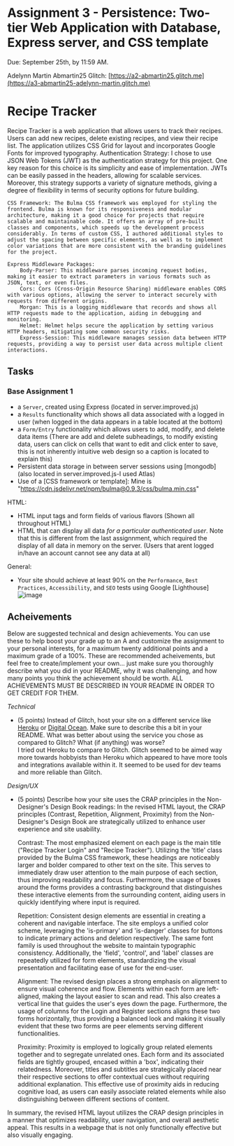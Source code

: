 Assignment 3 - Persistence: Two-tier Web Application with Database, Express server, and CSS template
===

Due: September 25th, by 11:59 AM.

Adelynn Martin
Abmartin25
Glitch: [https://a2-abmartin25.glitch.me](https://a3-abmartin25-adelynn-martin.glitch.me)

# Recipe Tracker

Recipe Tracker is a web application that allows users to track their recipes. Users can add new recipes, delete existing recipes, and view their recipe list. The application utilizes CSS Grid for layout and incorporates Google Fonts for improved typography.     Authentication Strategy: I chose to use JSON Web Tokens (JWT) as the authentication strategy for this project. One key reason for this choice is its simplicity and ease of implementation. JWTs can be easily passed in the headers, allowing for scalable services. Moreover, this strategy supports a variety of signature methods, giving a degree of flexibility in terms of security options for future building.

    CSS Framework: The Bulma CSS framework was employed for styling the frontend. Bulma is known for its responsiveness and modular architecture, making it a good choice for projects that require scalable and maintainable code. It offers an array of pre-built classes and components, which speeds up the development process considerably. In terms of custom CSS, I authored additional styles to adjust the spacing between specific elements, as well as to implement color variations that are more consistent with the branding guidelines for the project.

    Express Middleware Packages:
        Body-Parser: This middleware parses incoming request bodies, making it easier to extract parameters in various formats such as JSON, text, or even files.
        Cors: Cors (Cross-Origin Resource Sharing) middleware enables CORS with various options, allowing the server to interact securely with requests from different origins.
        Morgan: This is a logging middleware that records and shows all HTTP requests made to the application, aiding in debugging and monitoring.
        Helmet: Helmet helps secure the application by setting various HTTP headers, mitigating some common security risks.
        Express-Session: This middleware manages session data between HTTP requests, providing a way to persist user data across multiple client interactions.


## Tasks

### Base Assignment 1
- a `Server`, created using Express (located in server.improved.js)
- a `Results` functionality which shows all data associated with a logged in user (when logged in the data appears in a table located at the bottom)
- a `Form/Entry` functionality which allows users to add, modify, and delete data items (There are add and delete subheadings, to modify existing data, users can click on cells that want to edit and click enter to save, this is not inherently intuitive web design so a caption is located to explain this)
- Persistent data storage in between server sessions using [mongodb] (also located in server.improved.js-I used Atlas)
- Use of a [CSS framework or template]: Mine is "https://cdn.jsdelivr.net/npm/bulma@0.9.3/css/bulma.min.css"


HTML:  
- HTML input tags and form fields of various flavors (Shown all throughout HTML)
- HTML that can display all data *for a particular authenticated user*. Note that this is different from the last assignnment, which required the display of all data in memory on the server. (Users that arent logged in/have an account cannot see any data at all)


General:  
- Your site should achieve at least 90% on the `Performance`, `Best Practices`, `Accessibility`, and `SEO` tests 
using Google [Lighthouse]
![image](https://github.com/abmartin25/a3-persistence/assets/101657738/d8c6de9d-8d4b-4e43-ba31-5feb6105d79c)


Acheivements
---

Below are suggested technical and design achievements. You can use these to help boost your grade up to an A and customize the 
assignment to your personal interests, for a maximum twenty additional points and a maximum grade of a 100%. 
These are recommended acheivements, but feel free to create/implement your own... just make sure you thoroughly describe what you did in your README, 
why it was challenging, and how many points you think the achievement should be worth. 
ALL ACHIEVEMENTS MUST BE DESCRIBED IN YOUR README IN ORDER TO GET CREDIT FOR THEM.

*Technical*

- (5 points) Instead of Glitch, host your site on a different service like [Heroku](https://www.heroku.com) or [Digital Ocean](https://www.digitalocean.com). Make sure to describe this a bit in your README. What was better about using the service you chose as compared to Glitch? What (if anything) was worse?   
I tried out Heroku to compare to Glitch. Glitch seemed to be aimed way more towards hobbyists than Heroku which appeared to have more tools and integrations available within it. It seemed to be used for dev teams and more reliable than Glitch.

*Design/UX*

- (5 points) Describe how your site uses the CRAP principles in the Non-Designer's Design Book readings:
  In the revised HTML layout, the CRAP principles (Contrast, Repetition, Alignment, Proximity) from the Non-Designer's Design Book are strategically utilized to enhance user experience and site usability.

    Contrast: The most emphasized element on each page is the main title ("Recipe Tracker Login" and "Recipe Tracker"). Utilizing the 'title' class provided by the Bulma CSS framework, these headings are noticeably larger and bolder compared to other text on the site. This serves to immediately draw user attention to the main purpose of each section, thus improving readability and focus. Furthermore, the usage of boxes around the forms provides a contrasting background that distinguishes these interactive elements from the surrounding content, aiding users in quickly identifying where input is required.

    Repetition: Consistent design elements are essential in creating a coherent and navigable interface. The site employs a unified color scheme, leveraging the 'is-primary' and 'is-danger' classes for buttons to indicate primary actions and deletion respectively. The same font family is used throughout the website to maintain typographic consistency. Additionally, the 'field', 'control', and 'label' classes are repeatedly utilized for form elements, standardizing the visual presentation and facilitating ease of use for the end-user.

    Alignment: The revised design places a strong emphasis on alignment to ensure visual coherence and flow. Elements within each form are left-aligned, making the layout easier to scan and read. This also creates a vertical line that guides the user's eyes down the page. Furthermore, the usage of columns for the Login and Register sections aligns these two forms horizontally, thus providing a balanced look and making it visually evident that these two forms are peer elements serving different functionalities.

    Proximity: Proximity is employed to logically group related elements together and to segregate unrelated ones. Each form and its associated fields are tightly grouped, encased within a 'box', indicating their relatedness. Moreover, titles and subtitles are strategically placed near their respective sections to offer contextual cues without requiring additional explanation. This effective use of proximity aids in reducing cognitive load, as users can easily associate related elements while also distinguishing between different sections of content.

In summary, the revised HTML layout utilizes the CRAP design principles in a manner that optimizes readability, user navigation, and overall aesthetic appeal. This results in a webpage that is not only functionally effective but also visually engaging.
